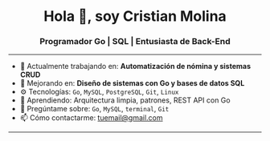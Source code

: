 <h1 align="center">Hola 👋, soy Cristian Molina</h1>
<h3 align="center">Programador Go | SQL | Entusiasta de Back-End</h3>

---

- 🔭 Actualmente trabajando en: **Automatización de nómina y sistemas CRUD**
- 🌱 Mejorando en: **Diseño de sistemas con Go y bases de datos SQL**
- ⚙️ Tecnologías: `Go`, `MySQL`, `PostgreSQL`, `Git`, `Linux`
- 🧠 Aprendiendo: Arquitectura limpia, patrones, REST API con Go
- 💬 Pregúntame sobre: `Go`, `MySQL`, `terminal`, `Git`
- 📫 Cómo contactarme: [tuemail@gmail.com](cm1094871@gmail.com)

---

